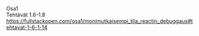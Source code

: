 Osa1<br />
Tehtävät 1.6-1.8<br/>
https://fullstackopen.com/osa1/monimutkaisempi_tila_reactin_debuggaus#tehtavat-1-6-1-14<br/>
